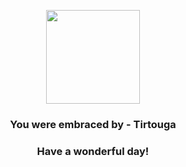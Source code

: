 <p align="center">
    <img src="https://raw.githubusercontent.com/PokeAPI/sprites/master/sprites/pokemon/564.png" width="150" height="150">
</p>
<h3 align="center">You were embraced by - <b>Tirtouga</b></h3>
<h3 align="center">Have a wonderful day!</h3>
